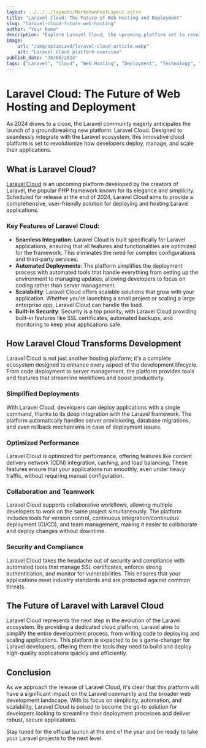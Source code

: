 ```yaml
---
layout: ../../../layouts/MarkdownPostLayout.astro
title: "Laravel Cloud: The Future of Web Hosting and Deployment"
slug: "laravel-cloud-future-web-hosting"
author: "Your Name"
description: "Explore Laravel Cloud, the upcoming platform set to revolutionize web hosting and deployment with seamless integration, automation, and scalability, tailored for the Laravel ecosystem."
image:
    url: "/img/optimized/laravel-cloud-article.webp"
    alt: "Laravel Cloud platform overview"
publish_date: "30/08/2024"
tags: ["Laravel", "Cloud", "Web Hosting", "Deployment", "Technology", "Innovation"]
---
```


# Laravel Cloud: The Future of Web Hosting and Deployment

As 2024 draws to a close, the Laravel community eagerly anticipates the launch of a groundbreaking new platform: Laravel Cloud. Designed to seamlessly integrate with the Laravel ecosystem, this innovative cloud platform is set to revolutionize how developers deploy, manage, and scale their applications.

## What is Laravel Cloud?

[Laravel Cloud](https://cloud.laravel.com/) is an upcoming platform developed by the creators of Laravel, the popular PHP framework known for its elegance and simplicity. Scheduled for release at the end of 2024, Laravel Cloud aims to provide a comprehensive, user-friendly solution for deploying and hosting Laravel applications.

### Key Features of Laravel Cloud:
- **Seamless Integration**: Laravel Cloud is built specifically for Laravel applications, ensuring that all features and functionalities are optimized for the framework. This eliminates the need for complex configurations and third-party services.
- **Automated Deployments**: The platform simplifies the deployment process with automated tools that handle everything from setting up the environment to managing updates, allowing developers to focus on coding rather than server management.
- **Scalability**: Laravel Cloud offers scalable solutions that grow with your application. Whether you're launching a small project or scaling a large enterprise app, Laravel Cloud can handle the load.
- **Built-In Security**: Security is a top priority, with Laravel Cloud providing built-in features like SSL certificates, automated backups, and monitoring to keep your applications safe.

## How Laravel Cloud Transforms Development

Laravel Cloud is not just another hosting platform; it's a complete ecosystem designed to enhance every aspect of the development lifecycle. From code deployment to server management, the platform provides tools and features that streamline workflows and boost productivity.

### Simplified Deployments

With Laravel Cloud, developers can deploy applications with a single command, thanks to its deep integration with the Laravel framework. The platform automatically handles server provisioning, database migrations, and even rollback mechanisms in case of deployment issues.

### Optimized Performance

Laravel Cloud is optimized for performance, offering features like content delivery network (CDN) integration, caching, and load balancing. These features ensure that your applications run smoothly, even under heavy traffic, without requiring manual configuration.

### Collaboration and Teamwork

Laravel Cloud supports collaborative workflows, allowing multiple developers to work on the same project simultaneously. The platform includes tools for version control, continuous integration/continuous deployment (CI/CD), and team management, making it easier to collaborate and deploy changes without downtime.

### Security and Compliance

Laravel Cloud takes the headache out of security and compliance with automated tools that manage SSL certificates, enforce strong authentication, and monitor for vulnerabilities. This ensures that your applications meet industry standards and are protected against common threats.

## The Future of Laravel with Laravel Cloud

Laravel Cloud represents the next step in the evolution of the Laravel ecosystem. By providing a dedicated cloud platform, Laravel aims to simplify the entire development process, from writing code to deploying and scaling applications. This platform is expected to be a game-changer for Laravel developers, offering them the tools they need to build and deploy high-quality applications quickly and efficiently.

## Conclusion

As we approach the release of Laravel Cloud, it's clear that this platform will have a significant impact on the Laravel community and the broader web development landscape. With its focus on simplicity, automation, and scalability, Laravel Cloud is poised to become the go-to solution for developers looking to streamline their deployment processes and deliver robust, secure applications.

Stay tuned for the official launch at the end of the year and be ready to take your Laravel projects to the next level.

<style>
    article p + h2 {
    font-size: 1.5em;
    font-weight: bold;
    margin-top: 1.5em;
  }

      article ul + h2 {
    font-size: 1.5em;
    font-weight: bold;
    margin-top: 1.5em;
  }

  article h2 + h1 {
    font-size: 2em;
    font-weight: bold;
    margin-top: 1.5em;
  }

    article {
        text-wrap: pretty;
    }
    
    article h3 {
    font-weight: bold;
      font-size: 1.2em;
      margin-top: 1.5em;
    }

article p {
    margin: 10px 0;
}

article ul, article ol {
    list-style-type: circle;
    margin: 10px 0 10px 20px;
}

article li h4 {
    /* add soft light font */
    font-weight: lighter;
    font-style: italic;
}

article blockquote {
    border-left: 4px solid #ddd;
    padding-left: 15px;
    color: #666;
    margin: 20px 0;
    font-style: italic;
}

article p a {
  cursor: pointer;
  font-weight: bold; /* font-bold */
  text-decoration: underline; /* underline */
  color: #fafafa; /* text-gray-900 */
  background-color: transparent; /* Remove background color */
  border: none; /* Remove border */
  padding: 0; /* Remove padding */
  transition: all 0.2s ease-in-out; /* transition */
}

article p a:hover {
  color: rgba(234, 179, 8, 0.9); /* hover:text-yellow-500/90 */
}

article p a:focus {
    z-index: 10; /* focus:z-10 */
  outline: none; /* focus:outline-none */
  border-color: #e5e7eb; /* focus:ring-gray-200 */
  box-shadow: 0 0 0 2px #e5e7eb; /* focus:ring-2 */
  color: rgba(234, 179, 8, 0.9); /* focus:text-yellow-500/90 */
}

article code {
    background-color: #f5f5f5;
    padding: 2px 4px;
    border-radius: 4px;
    font-family: 'Courier New', Courier, monospace;
}

article pre {
    background-color: #f5f5f5;
    padding: 10px;
    border-radius: 4px;
    overflow-x auto;
}

@media (min-width: 601px) and (max-width: 1024px) {
    article {
        padding: 40px;
    }
}

@media (max-width: 600px) { 
    article {
      padding: 30px;
    }

 }
</style>